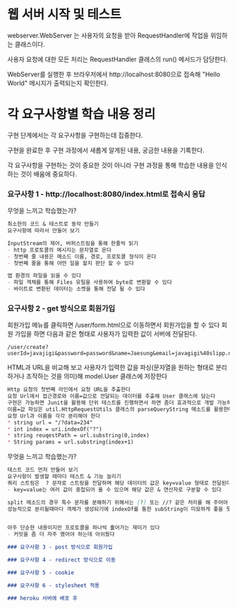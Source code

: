 # 웹 서버 시작 및 테스트

webserver.WebServer 는 사용자의 요청을 받아 RequestHandler에 작업을 위임하는 클래스이다.

사용자 요청에 대한 모든 처리는 RequestHandler 클래스의 run() 메서드가 담당한다.

WebServer를 실행한 후 브라우저에서 http://localhost:8080으로 접속해 "Hello World" 메시지가 출력되는지 확인한다.

# 각 요구사항별 학습 내용 정리

구현 단계에서는 각 요구사항을 구현하는데 집중한다.

구현을 완료한 후 구현 과정에서 새롭게 알게된 내용, 궁금한 내용을 기록한다.

각 요구사항을 구현하는 것이 중요한 것이 아니라 구현 과정을 통해 학습한 내용을 인식하는 것이 배움에 중요하다.

### 요구사항 1 - http://localhost:8080/index.html로 접속시 응답

무엇을 느끼고 학습했는가?
```markdown
최소한의 코드 & 테스트로 동작 만들기
요구사항에 따라서 만들어 보기

InputStream의 제어, 버퍼스트림을 통해 한줄씩 읽기
- http 프로토콜의 메시지는 문자열로 온다
- 첫번째 줄 내용은 메소드 이름, 경로, 프로토콜 형식이 온다
- 첫번째 줄을 통해 어떤 일을 할지 판단 할 수 있다

앱 환경의 파일을 읽을 수 있다
- 파일 객체를 통해 Files 유틸을 사용하여 byte로 변환할 수 있다
- 바이트로 변환된 데이터는 소켓을 통해 전달 될 수 있다
```

### 요구사항 2 - get 방식으로 회원가입
회원가입 메뉴를 클릭하면 /user/form.html으로 이동하면서 회원가입을 할 수 있다
회원 가입을 하면 다음과 같은 형태로 사용자가 입력한 값이 서버에 전달된다.
```http request
/user/create?userId=javajigi&password=password&name=Jaesung&email=javagigi%40slipp.net
```
HTML과 URL을 비교해 보고 사용자가 입력한 값을 파싱(문자열을 원하는 형태로 분리하거나 조작하는 것을 의미)해 model.User 클래스에 저장한다

```markdown
Http 요청의 첫번째 라인에서 요청 URL을 추출한다
요청 Url에서 접근경로와 이름=값으로 전달되는 데이터를 추출해 User 클래스에 담는다
구현은 가능하면 Junit을 활용해 단위 테스트를 진행하면서 하면 좀더 효과적으로 개발 가능하다
이름=값 파싱은 util.HttpRequestUtils 클래스의 parseQueryString 메소드를 활용한다
요청 Url과 이름을 각각 분리해야 한다
* string url = "/?data=234"
* int index = uri.indexOf("?")
* string reuqestPath = url.substring(0,index)
* String params = url.substring(index+1)
```
무엇을 느끼고 학습했는가?
```markdown
테스트 코드 먼저 만들어 보기
요구사항이 발생할 때마다 테스트 & 기능 늘리기
쿼리 스트링은  ? 문자로 스트링을 전달하며 해당 데이터의 값은 key=value 형태로 전달된다
- key=value는 여러 값이 중첩되어 올 수 있으며 해당 값은 & 연산자로 구분할 수 있다

split 메소드의 경우 특수 문자를 분해하기 위해서는 [?] 또는 //? 같은 처리를 해 주어야 한다
성능적으로 분리될때마다 객체가 생성되기에 indexOf를 통한 subString이 미묘하게 좋을 듯?


아주 단순한 내용이지만 프로토콜을 하나씩 훓어가는 재미가 있다
- 커밋을 좀 더 자주 했어야 하는데 아쉬웠다

### 요구사항 3 - post 방식으로 회원가입

### 요구사항 4 - redirect 방식으로 이동

### 요구사항 5 - cookie

### 요구사항 6 - stylesheet 적용

### heroku 서버에 배포 후